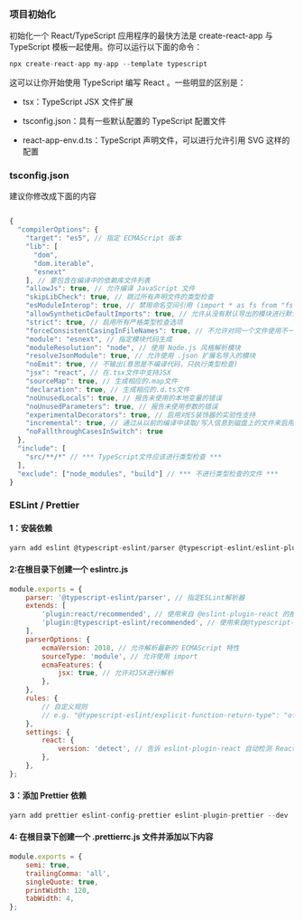 ### 项目初始化

初始化一个 React/TypeScript 应用程序的最快方法是 create-react-app 与 TypeScript 模板一起使用。你可以运行以下面的命令：

```js
npx create-react-app my-app --template typescript
```

这可以让你开始使用 TypeScript 编写 React 。一些明显的区别是：

-   tsx：TypeScript JSX 文件扩展

-   tsconfig.json：具有一些默认配置的 TypeScript 配置文件

-   react-app-env.d.ts：TypeScript 声明文件，可以进行允许引用 SVG 这样的配置

### tsconfig.json

建议你修改成下面的内容

```js

{
  "compilerOptions": {
    "target": "es5", // 指定 ECMAScript 版本
    "lib": [
      "dom",
      "dom.iterable",
      "esnext"
    ], // 要包含在编译中的依赖库文件列表
    "allowJs": true, // 允许编译 JavaScript 文件
    "skipLibCheck": true, // 跳过所有声明文件的类型检查
    "esModuleInterop": true, // 禁用命名空间引用 (import * as fs from "fs") 启用 CJS/AMD/UMD 风格引用 (import fs from "fs")
    "allowSyntheticDefaultImports": true, // 允许从没有默认导出的模块进行默认导入
    "strict": true, // 启用所有严格类型检查选项
    "forceConsistentCasingInFileNames": true, // 不允许对同一个文件使用不一致格式的引用
    "module": "esnext", // 指定模块代码生成
    "moduleResolution": "node", // 使用 Node.js 风格解析模块
    "resolveJsonModule": true, // 允许使用 .json 扩展名导入的模块
    "noEmit": true, // 不输出(意思是不编译代码，只执行类型检查)
    "jsx": "react", // 在.tsx文件中支持JSX
    "sourceMap": true, // 生成相应的.map文件
    "declaration": true, // 生成相应的.d.ts文件
    "noUnusedLocals": true, // 报告未使用的本地变量的错误
    "noUnusedParameters": true, // 报告未使用参数的错误
    "experimentalDecorators": true, // 启用对ES装饰器的实验性支持
    "incremental": true, // 通过从以前的编译中读取/写入信息到磁盘上的文件来启用增量编译
    "noFallthroughCasesInSwitch": true
  },
  "include": [
    "src/**/*" // *** TypeScript文件应该进行类型检查 ***
  ],
  "exclude": ["node_modules", "build"] // *** 不进行类型检查的文件 ***
}
```

### ESLint / Prettier

#### 1：安装依赖

```js
yarn add eslint @typescript-eslint/parser @typescript-eslint/eslint-plugin eslint-plugin-react --dev
```

#### 2:在根目录下创建一个 eslintrc.js

```js
module.exports = {
    parser: '@typescript-eslint/parser', // 指定ESLint解析器
    extends: [
        'plugin:react/recommended', // 使用来自 @eslint-plugin-react 的推荐规则
        'plugin:@typescript-eslint/recommended', // 使用来自@typescript-eslint/eslint-plugin的推荐规则
    ],
    parserOptions: {
        ecmaVersion: 2018, // 允许解析最新的 ECMAScript 特性
        sourceType: 'module', // 允许使用 import
        ecmaFeatures: {
            jsx: true, // 允许对JSX进行解析
        },
    },
    rules: {
        // 自定义规则
        // e.g. "@typescript-eslint/explicit-function-return-type": "off",
    },
    settings: {
        react: {
            version: 'detect', // 告诉 eslint-plugin-react 自动检测 React 的版本
        },
    },
};
```

#### 3：添加 Prettier 依赖

```js
yarn add prettier eslint-config-prettier eslint-plugin-prettier --dev
```

#### 4: 在根目录下创建一个 .prettierrc.js 文件并添加以下内容

```js
module.exports = {
    semi: true,
    trailingComma: 'all',
    singleQuote: true,
    printWidth: 120,
    tabWidth: 4,
};
```
